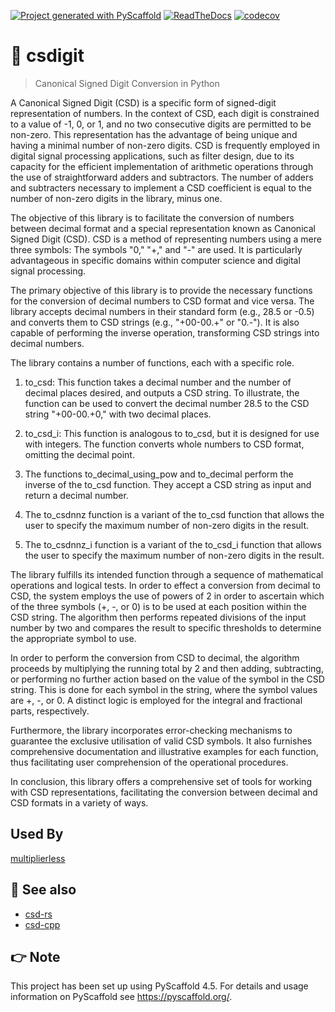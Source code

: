 <!-- These are examples of badges you might want to add to your README:
     please update the URLs accordingly

[![Built Status](https://api.cirrus-ci.com/github/<USER>/csdigit.svg?branch=main)](https://cirrus-ci.com/github/<USER>/csdigit)
[![Coveralls](https://img.shields.io/coveralls/github/<USER>/csdigit/main.svg)](https://coveralls.io/r/<USER>/csdigit)
[![PyPI-Server](https://img.shields.io/pypi/v/csdigit.svg)](https://pypi.org/project/csdigit/)
[![Conda-Forge](https://img.shields.io/conda/vn/conda-forge/csdigit.svg)](https://anaconda.org/conda-forge/csdigit)
[![Monthly Downloads](https://pepy.tech/badge/csdigit/month)](https://pepy.tech/project/csdigit)
[![Twitter](https://img.shields.io/twitter/url/http/shields.io.svg?style=social&label=Twitter)](https://twitter.com/csdigit)
-->

[![Project generated with PyScaffold](https://img.shields.io/badge/-PyScaffold-005CA0?logo=pyscaffold)](https://pyscaffold.org/)
[![ReadTheDocs](https://readthedocs.org/projects/csdigit/badge/?version=latest)](https://csdigit.readthedocs.io/en/latest/)
[![codecov](https://codecov.io/gh/luk036/csdigit/branch/main/graph/badge.svg?token=B8UXKlkDsc)](https://codecov.io/gh/luk036/csdigit)

# 🔄 csdigit

> Canonical Signed Digit Conversion in Python

A Canonical Signed Digit (CSD) is a specific form of signed-digit representation of numbers. In the context of CSD, each digit is constrained to a value of -1, 0, or 1, and no two consecutive digits are permitted to be non-zero. This representation has the advantage of being unique and having a minimal number of non-zero digits. CSD is frequently employed in digital signal processing applications, such as filter design, due to its capacity for the efficient implementation of arithmetic operations through the use of straightforward adders and subtractors. The number of adders and subtracters necessary to implement a CSD coefficient is equal to the number of non-zero digits in the library, minus one.

The objective of this library is to facilitate the conversion of numbers between decimal format and a special representation known as Canonical Signed Digit (CSD). CSD is a method of representing numbers using a mere three symbols: The symbols "0," "+," and "-" are used. It is particularly advantageous in specific domains within computer science and digital signal processing.

The primary objective of this library is to provide the necessary functions for the conversion of decimal numbers to CSD format and vice versa. The library accepts decimal numbers in their standard form (e.g., 28.5 or -0.5) and converts them to CSD strings (e.g., "+00-00.+" or "0.-"). It is also capable of performing the inverse operation, transforming CSD strings into decimal numbers.

The library contains a number of functions, each with a specific role.

1. to_csd: This function takes a decimal number and the number of decimal places desired, and outputs a CSD string. To illustrate, the function can be used to convert the decimal number 28.5 to the CSD string "+00-00.+0," with two decimal places.

2. to_csd_i: This function is analogous to to_csd, but it is designed for use with integers. The function converts whole numbers to CSD format, omitting the decimal point.

3. The functions to_decimal_using_pow and to_decimal perform the inverse of the to_csd function. They accept a CSD string as input and return a decimal number.

4. The to_csdnnz function is a variant of the to_csd function that allows the user to specify the maximum number of non-zero digits in the result. 

5. The to_csdnnz_i function is a variant of the to_csd_i function that allows the user to specify the maximum number of non-zero digits in the result. 

The library fulfills its intended function through a sequence of mathematical operations and logical tests. In order to effect a conversion from decimal to CSD, the system employs the use of powers of 2 in order to ascertain which of the three symbols (+, -, or 0) is to be used at each position within the CSD string. The algorithm then performs repeated divisions of the input number by two and compares the result to specific thresholds to determine the appropriate symbol to use.

In order to perform the conversion from CSD to decimal, the algorithm proceeds by multiplying the running total by 2 and then adding, subtracting, or performing no further action based on the value of the symbol in the CSD string. This is done for each symbol in the string, where the symbol values are +, -, or 0. A distinct logic is employed for the integral and fractional parts, respectively.

Furthermore, the library incorporates error-checking mechanisms to guarantee the exclusive utilisation of valid CSD symbols. It also furnishes comprehensive documentation and illustrative examples for each function, thus facilitating user comprehension of the operational procedures.

In conclusion, this library offers a comprehensive set of tools for working with CSD representations, facilitating the conversion between decimal and CSD formats in a variety of ways.

## Used By

[multiplierless](https://github.com/luk036/multiplierless)

## 👀 See also

- [csd-rs](https://luk036.github.io/csd-rs)
- [csd-cpp](https://luk036.github.io/csd-cpp)

<!-- pyscaffold-notes -->

## 👉 Note

This project has been set up using PyScaffold 4.5. For details and usage
information on PyScaffold see https://pyscaffold.org/.

